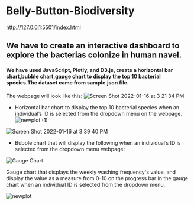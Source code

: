 # Belly-Button-Biodiversity

http://127.0.0.1:5501/index.html

## We have to create an interactive dashboard to explore the bacterias colonize in human navel.

#### We have used JavaScript, Plotly, and D3.js, create a horizontal bar chart,bubble chart,gauge chart to display the top 10 bacterial species.The dataset came from sample.json file.
The webpage will look like this:
![Screen Shot 2022-01-16 at 3 21 34 PM](https://user-images.githubusercontent.com/59430635/149677089-3d481da5-f871-4052-b635-338d06f39c0f.png)


* Horizontal bar chart to display the top 10 bacterial species when an individual’s ID is selected from the dropdown menu on the webpage.
![newplot (1)](https://user-images.githubusercontent.com/59430635/149677299-8a74979b-fa0e-40aa-8dc1-db4f5bf3ec26.png)

![Screen Shot 2022-01-16 at 3 39 40 PM](https://user-images.githubusercontent.com/59430635/149677308-ac79d603-2565-4b21-a58c-efc551cf281a.png)

* Bubble chart that will display the following when an individual’s ID is selected from the dropdown menu webpage:

![ Gauge Chart](https://user-images.githubusercontent.com/59430635/149677327-fc7a841b-2b2a-49dc-8856-150f4399701d.png)

 Gauge chart that displays the weekly washing frequency's value, and display the value as a measure from 0-10 on the progress bar in the gauge chart when an individual ID is selected from the dropdown menu.
 
![newplot](https://user-images.githubusercontent.com/59430635/149677352-8880b16c-3341-4a8d-964a-6e4d935069de.png)
